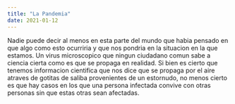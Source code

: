 ```yaml
---
title: "La Pandemia"
date: 2021-01-12
---
```


Nadie puede decir al menos en esta parte del mundo que habia pensado en que algo como esto ocurriria y que nos  pondria en la situacion  en la que estamos.
Un virus microscopico que ningun ciudadano comun sabe a ciencia cierta como es que se propaga en realidad. Si bien es cierto que tenemos informacion cientifica que nos dice que se propaga por el aire atraves de gotitas de saliba provenientes de un estornudo, no menos cierto es que 
hay casos en los que una persona infectada convive con otras personas sin que estas otras sean afectadas.
